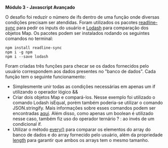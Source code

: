 **Módulo 3 - Javascript Avançado**

O desafio foi reduzir o número de ifs dentro de uma função onde diversas condições precisam ser atendidas. 
Foram utilizados os pacotes [readline-sync](https://www.npmjs.com/package/readline-sync) para pedir os inputs do usuário e [Lodash](https://www.npmjs.com/package/lodash) para comparação dos objetos Map. Os pacotes podem ser instalados rodando os seguintes comandos no terminal:

```
npm install readline-sync
npm i -g npm
npm i --save lodash
```

Foram criadas três funções para checar se os dados fornecidos pelo usuário correspondem aos dados presentes no "banco de dados". Cada função tem o seguinte funcionamento:
* Simplesmente unir todas as condições necessárias em apenas um if utilizando o operador lógico &&
* Criar dois objetos Map e compará-los. Nesse exemplo foi utilizado o comando Lodash isEqual, porém também poderia-se utilizar o comando JSON.stringify. Mais informações sobre esses comandos podem ser encontradas [aqui](https://www.samanthaming.com/tidbits/33-how-to-compare-2-objects/). Além disso, como apenas um boolean é utilizado nesse caso, também fiz uso do operador ternário ? : ao invés de um condicional if.
* Utilizar o método [every()](https://developer.mozilla.org/pt-BR/docs/Web/JavaScript/Reference/Global_Objects/Array/every) para comparar os elementos do array do banco de dados e do array fornecido pelo usuário, além da propriedade [length](https://developer.mozilla.org/pt-BR/docs/Web/JavaScript/Reference/Global_Objects/Array/length) para garantir que ambos os arrays tem o mesmo tamanho.
